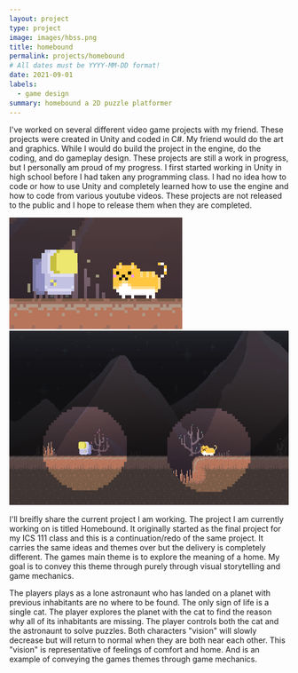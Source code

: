 ```yaml
---
layout: project
type: project
image: images/hbss.png
title: homebound
permalink: projects/homebound
# All dates must be YYYY-MM-DD format!
date: 2021-09-01
labels:
  - game design
summary: homebound a 2D puzzle platformer
---
```



I've worked on several different video game projects with my friend. These projects were created in Unity and coded in C#. My friend would do the art and graphics.
While I would do build the project in the engine, do the coding, and do gameplay design. These projects are still a work in progress, but I personally am proud of my
progress. I first started working in Unity in high school before I had taken any programming class. I had no idea how to code or how to use Unity and completely learned
how to use the engine and how to code from various youtube videos. These projects are not released to the public and I hope to release them when they are completed.

<div class="ui rounded images">
  <img class="ui image" src="../images/hb.png">
  <img class="ui image" src="../images/hb2.png">
</div>


I'll breifly share the current project I am working. The project I am currently working on is titled Homebound. It originally started as the final project for my ICS 111 
class and this is a continuation/redo of the same project. It carries the same ideas and themes over but the delivery is completely different. The games main theme is to
explore the meaning of a home. My goal is to convey this theme through purely through visual storytelling and game mechanics. 

The players plays as a lone astronaunt who has landed on a planet with previous inhabitants are no where to be found. The only sign of life is a single cat. The player 
explores the planet with the cat to find the reason why all of its inhabitants are missing. The player controls both the cat and the astronaunt to solve puzzles.
Both characters "vision" will slowly decrease but will return to normal when they are both near each other. This "vision" is representative of feelings of comfort and
home. And is an example of conveying the games themes through game mechanics.



